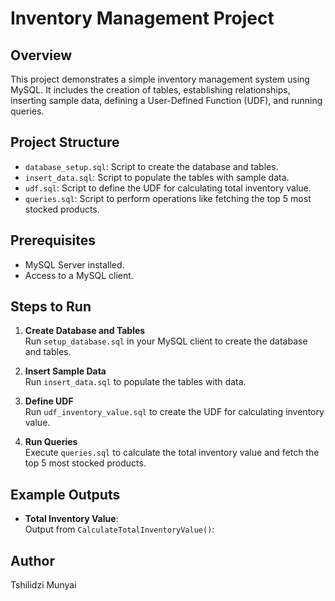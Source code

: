 # Inventory Management Project

## Overview
This project demonstrates a simple inventory management system using MySQL. It includes the creation of tables, establishing relationships, inserting sample data, defining a User-Defined Function (UDF), and running queries.

## Project Structure
- `database_setup.sql`: Script to create the database and tables.
- `insert_data.sql`: Script to populate the tables with sample data.
- `udf.sql`: Script to define the UDF for calculating total inventory value.
- `queries.sql`: Script to perform operations like fetching the top 5 most stocked products.

## Prerequisites
- MySQL Server installed.
- Access to a MySQL client.

## Steps to Run
1. **Create Database and Tables**  
   Run `setup_database.sql` in your MySQL client to create the database and tables.

2. **Insert Sample Data**  
   Run `insert_data.sql` to populate the tables with data.

3. **Define UDF**  
   Run `udf_inventory_value.sql` to create the UDF for calculating inventory value.

4. **Run Queries**  
   Execute `queries.sql` to calculate the total inventory value and fetch the top 5 most stocked products.

## Example Outputs
- **Total Inventory Value**:  
  Output from `CalculateTotalInventoryValue()`:

## Author
Tshilidzi Munyai
